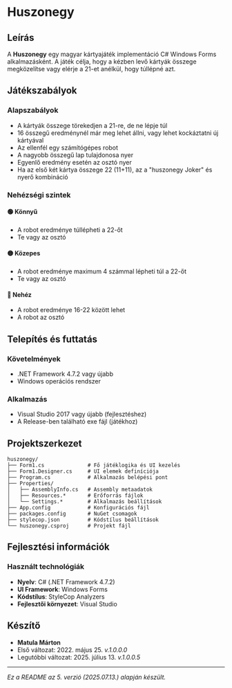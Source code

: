 # Huszonegy

## Leírás

A **Huszonegy** egy magyar kártyajáték implementáció C# Windows Forms alkalmazásként. A játék célja, hogy a kézben levő kártyák összege megközelítse vagy elérje a 21-et anélkül, hogy túllépné azt.

## Játékszabályok

### Alapszabályok
- A kártyák összege törekedjen a 21-re, de ne lépje túl
- 16 összegű eredménynél már meg lehet állni, vagy lehet kockáztatni új kártyával
- Az ellenfél egy számítógépes robot
- A nagyobb összegű lap tulajdonosa nyer
- Egyenlő eredmény esetén az osztó nyer
- Ha az első két kártya összege 22 (11+11), az a "huszonegy Joker" és nyerő kombináció

### Nehézségi szintek

#### 🟢 Könnyű
- A robot eredménye túllépheti a 22-őt
- Te vagy az osztó

#### 🟡 Közepes  
- A robot eredménye maximum 4 számmal lépheti túl a 22-őt
- Te vagy az osztó

#### 🔴 Nehéz
- A robot eredménye 16-22 között lehet
- A robot az osztó

## Telepítés és futtatás

### Követelmények
- .NET Framework 4.7.2 vagy újabb
- Windows operációs rendszer

### Alkalmazás
- Visual Studio 2017 vagy újabb (fejlesztéshez)
- A Release-ben található exe fájl (játékhoz)

## Projektszerkezet

```
huszonegy/
├── Form1.cs              # Fő játéklogika és UI kezelés
├── Form1.Designer.cs     # UI elemek definíciója
├── Program.cs            # Alkalmazás belépési pont
├── Properties/
│   ├── AssemblyInfo.cs   # Assembly metaadatok
│   ├── Resources.*       # Erőforrás fájlok
│   └── Settings.*        # Alkalmazás beállítások
├── App.config            # Konfigurációs fájl
├── packages.config       # NuGet csomagok
├── stylecop.json         # Kódstílus beállítások
└── huszonegy.csproj      # Projekt fájl
```

## Fejlesztési információk

### Használt technológiák
- **Nyelv**: C# (.NET Framework 4.7.2)
- **UI Framework**: Windows Forms
- **Kódstílus**: StyleCop Analyzers
- **Fejlesztői környezet**: Visual Studio

## Készítő

- **Matula Márton**  
- Első változat: 2022. május 25. *v.1.0.0.0*
- Legutóbbi változat: 2025. július 13. *v.1.0.0.5*
---

*Ez a README az 5. verzió (2025.07.13.) alapján készült.*
